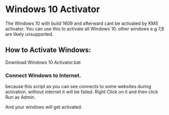 # Windows 10 Activator
The Windows 10 with build 1609 and afterward cant be activated by KMS activator.
You can use this to activate all Windows 10. other windows e.g 7,8 are likely unsupported.

## How to Activate Windows:
Download Windows 10 Activator.bat
### Connect Windows to Internet.
because this script as you can see connects to some websites during activation. without internet it will be failed.
Right Click on it and then click Run as Admin.

And your windows will get activated.



